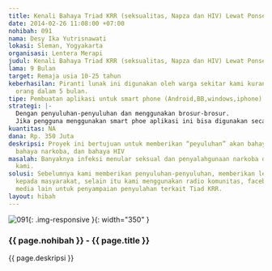```yaml
---
title: Kenali Bahaya Triad KRR (seksualitas, Napza dan HIV) Lewat Ponselmu
date: 2014-02-26 11:08:00 +07:00
nohibah: 091
nama: Desy Ika Yutrisnawati
lokasi: Sleman, Yogyakarta
organisasi: Lentera Merapi
judul: Kenali Bahaya Triad KRR (seksualitas, Napza dan HIV) Lewat Ponselmu
lama: 9 Bulan
target: Remaja usia 10-25 tahun
keberhasilan: Piranti lunak ini digunakan oleh warga sekitar kami kurang lebih 1000
  orang dalam 5 bulan.
tipe: Pembuatan aplikasi untuk smart phone (Android,BB,windows,iphone)
strategi: |-
  Dengan penyuluhan-penyuluhan dan menggunakan brosur-brosur.
  Jika pengguna menggunakan smart phoe aplikasi ini bisa digunakan secara opimal.
kuantitas: NA
dana: Rp. 350 Juta
deskripsi: Proyek ini bertujuan untuk memberikan “peyuluhan” akan bahaya seks bebas,
  bahaya narkoba, dan bahaya HIV
masalah: Banyaknya infeksi menular seksual dan penyalahgunaan narkoba di sekitar lingkungan
  kami.
solusi: Sebelumnya kami memberikan penyuluhan-penyuluhan, memberikan leaflet, brosur-brosur
  kepada masyarakat, selain itu kami menggunakan radio komunitas, facebook, dan sosial
  media lain untuk penyampaian penyulahan terkait Tiad KRR.
layout: hibah
---
```


![091](/static/img/hibahcms/091.png){: .img-responsive }{: width="350" }

### {{ page.nohibah }} - {{ page.title }}

{{ page.deskripsi }}
